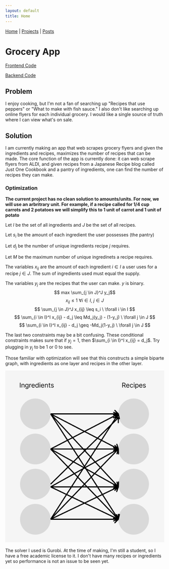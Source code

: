 ```yaml
---
layout: default
title: Home
---
```

[Home](index.md) | [Projects](projects.md) | [Posts](posts.md)

# Grocery App

[Frontend Code](https://github.com/rochelleli165/grocery-app-frontend)

[Backend Code](https://github.com/rochelleli165/grocery-app-backend)

## Problem
I enjoy cooking, but I'm not a fan of searching up "Recipes that use peppers" or 
"What to make with fish sauce." I also don't like searching up online flyers for
each individual grocery. I would like a single source of truth where I can view
what's on sale.

## Solution
I am currently making an app that web scrapes grocery flyers and given the ingredients
and recipes, maximizes the number of recipes that can be made. The core function of the
app is currently done: it can web scrape flyers from ALDI, and given recipes from a 
Japanese Recipe blog called Just One Cookbook and a pantry of ingredients, one can find
the number of recipes they can make.

### Optimization
**The current project has no clean solution to amounts/units. For now, we will use an 
arbritrary unit. For example, if a recipe called for 1/4 cup carrots and 2 potatoes we
will simplify this to 1 unit of carrot and 1 unit of potato**

Let $I$ be the set of all ingredients and $J$ be the set of all recipes.

Let $s_i$ be the amount of each ingredient the user possesses (the pantry)

Let $d_j$ be the number of unique ingredients recipe $j$ requires.

Let $M$ be the maximum number of unique ingredinets a recipe requires.

The variables $x_{ij}$ are the amount of each ingredient $i \in I$ a user uses for a recipe $j \in J$. 
The sum of ingredients used must equal the supply. 

The variables $y_j$ are the recipes that the user can make. $y$ is binary.
$$ max \sum_{j \in J}^J y_j$$
$$ x_{ij} \leq 1 \ \forall i \in I, \ j \in J $$
$$ \sum_{j \in J}^J x_{ij} \leq s_i \ \forall i \in I $$
$$ \sum_{i \in I}^I x_{ij} - d_j \leq Md_j(y_j)  - (1-y_j) \ \forall j \in J $$
$$ \sum_{i \in I}^I x_{ij} - d_j \geq -Md_j(1-y_j) \ \forall j \in J $$

The last two constraints may be a bit confusing. These conditional constraints
makes sure that if $y_j = 1$, then $\sum_{i \in I}^I x_{ij} = d_j$. Try plugging 
in $y_j$ to be 1 or 0 to see.

Those familiar with optimization will see that this constructs a simple biparte
graph, with ingredients as one layer and recipes in the other layer.

<p align="center">
  <img src="./assets/images/ingredients-recipes-biparte.png" />
</p>

The solver I used is Gurobi. At the time of making, I'm still a student, so I 
have a free academic license to it. I don't have many recipes or ingredients yet
so performance is not an issue to be seen yet.


